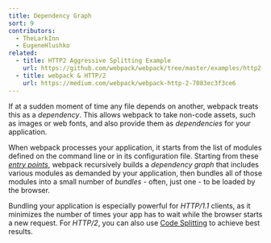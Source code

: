 ```yaml
---
title: Dependency Graph
sort: 9
contributors:
  - TheLarkInn
  - EugeneHlushko
related:
  - title: HTTP2 Aggressive Splitting Example
    url: https://github.com/webpack/webpack/tree/master/examples/http2-aggressive-splitting
  - title: webpack & HTTP/2
    url: https://medium.com/webpack/webpack-http-2-7083ec3f3ce6
---
```


If at a sudden moment of time any file depends on another, webpack treats this as a _dependency_. This allows webpack to take non-code assets, such as images or web fonts, and also provide them as _dependencies_ for your application.

When webpack processes your application, it starts from the list of modules defined on the command line or in its configuration file.
Starting from these [_entry points_](/concepts/entry-points/), webpack recursively builds a _dependency graph_ that includes various modules as demanded by your application, then bundles all of those modules into a small number of _bundles_ - often, just one - to be loaded by the browser.

Bundling your application is especially powerful for _HTTP/1.1_ clients, as it minimizes the number of times your app has to wait while the browser starts a new request. For _HTTP/2_, you can also use [Code Splitting](/guides/code-splitting/) to achieve best results.

